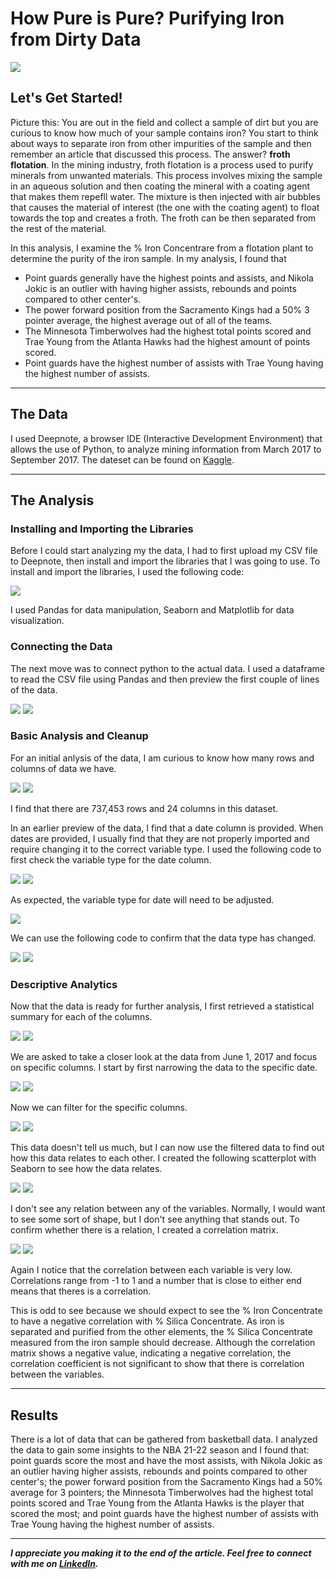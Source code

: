 # How Pure is Pure? Purifying Iron from Dirty Data

<img src="images/NBA_Analysis_cover.png"/>

## Let's Get Started!

Picture this: You are out in the field and collect a sample of dirt but you are curious to know how much of your sample contains iron? You start to think about ways to separate iron from other impurities of the sample and then remember an article that discussed this process. The answer? **froth flotation**. In the mining industry, froth flotation is a process used to purify minerals from unwanted materials. This process involves mixing the sample in an aqueous solution and then coating the mineral with a coating agent that makes them repefll water. The mixture is then injected with air bubbles that causes the material of interest (the one with the coating agent) to float towards the top and creates a froth. The froth can be then separated from the rest of the material.  


In this analysis, I examine the % Iron Concentrare from a flotation plant to determine the purity of the iron sample. In my analysis, I found that

  - Point guards generally have the highest points and assists, and Nikola Jokic is an outlier with having higher assists, rebounds and points compared to other center's.
  - The power forward position from the Sacramento Kings had a 50% 3 pointer average, the highest average out of all of the teams.
  - The Minnesota Timberwolves had the highest total points scored and Trae Young from the Atlanta Hawks had the highest amount of points scored.
  - Point guards have the highest number of assists with Trae Young having the highest number of assists.

---

## The Data
I used Deepnote, a browser IDE (Interactive Development Environment) that allows the use of Python, to analyze mining information from March 2017 to September 2017. The dateset can be found on [Kaggle](https://www.kaggle.com/datasets/edumagalhaes/quality-prediction-in-a-mining-process?resource=download).

---

## The Analysis
 
### Installing and Importing the Libraries 

Before I could start analyzing my the data, I had to first upload my CSV file to Deepnote, then install and import the libraries that I was going to use. To install and import the libraries, I used the following code:

<img src="images/Python_Engineering_Project_import_libraries.png"/> 

I used Pandas for data manipulation, Seaborn and Matplotlib for data visualization.

### Connecting the Data

The next move was to connect python to the actual data. I used a dataframe to read the CSV file using Pandas and then preview the first couple of lines of the data.

<img src="images/Python_Engineering_Project_df_read.png"/> 

<img src="images/Python_Engineering_Project_preview.png"/> 

### Basic Analysis and Cleanup

For an initial anlysis of the data, I am curious to know how many rows and columns of data we have. 

<img src="images/Python_Engineering_Project_shape.png"/> 

<img src="images/Python_Engineering_Project_shape_answer.png"/> 

I find that there are 737,453 rows and 24 columns in this dataset.


In an earlier preview of the data, I find that a date column is provided. When dates are provided, I usually find that they are not properly imported and require changing it to the correct variable type. I used the following code to first check the variable type for the date column. 

<img src="images/Python_Engineering_Project_date_type.png"/> 
<img src="images/Python_Engineering_Project_date_type_answer.png"/> 

As expected, the variable type for date will need to be adjusted.

<img src="images/Python_Engineering_Project_date_type_change.png"/> 

We can use the following code to confirm that the data type has changed.

<img src="images/Python_Engineering_Project_date_type_change_confirm.png"/> 
<img src="images/Python_Engineering_Project_date_type_change_confirm_answer.png"/> 


### Descriptive Analytics

Now that the data is ready for further analysis, I first retrieved a statistical summary for each of the columns.

<img src="images/Python_Engineering_Project_descriptive_analytics.png"/> 
<img src="images/Python_Engineering_Project_descriptive_analytics_answer.png"/> 

We are asked to take a closer look at the data from June 1, 2017 and focus on specific columns. I start by first narrowing the data to the specific date.

<img src="images/Python_Engineering_Project_df_june.png"/> 
<img src="images/Python_Engineering_Project_df_june_answer.png"/> 

Now we can filter for the specific columns. 

<img src="images/Python_Engineering_Project_june_important.png"/> 
<img src="images/Python_Engineering_Project_june_important_answer.png"/> 

This data doesn't tell us much, but I can now use the filtered data to find out how this data relates to each other. I created the following scatterplot with Seaborn to see how the data relates.

<img src="images/Python_Engineering_Project_scatterplot.png"/> 
<img src="images/Python_Engineering_Project_scatterplot_results.png"/> 

I don't see any relation between any of the variables. Normally, I would want to see some sort of shape, but I don't see anything that stands out. To confirm whether there is a relation, I created a correlation matrix.

<img src="images/Python_Engineering_Project_correlation.png"/> 
<img src="images/Python_Engineering_Project_correlation_results.png"/> 

Again I notice that the correlation between each variable is very low. Correlations range from -1 to 1 and a number that is close to either end means that theres is a correlation. 

This is odd to see because we should expect to see the % Iron Concentrate to have a negative correlation with % Silica Concentrate. As iron is separated and purified from the other elements, the % Silica Concentrate measured from the iron sample should decrease. Although the correlation matrix shows a negative value, indicating a negative correlation, the correlation coefficient is not significant to show that there is correlation between the variables.



---

## Results

There is a lot of data that can be gathered from basketball data. I analyzed the data to gain some insights to the NBA 21-22 season and I found that: point guards score the most and have the most assists, with Nikola Jokic as an outlier having higher assists, rebounds and points compared to other center's; the power forward position from the Sacramento Kings had a 50% average for 3 pointers; the Minnesota Timberwolves had the highest total points scored and Trae Young from the Atlanta Hawks is the player that scored the most; and point guards have the highest number of assists with Trae Young having the highest number of assists.


---

***I appreciate you making it to the end of the article. Feel free to connect with me on [LinkedIn](https://www.linkedin.com/in/jbespinoza/).***
